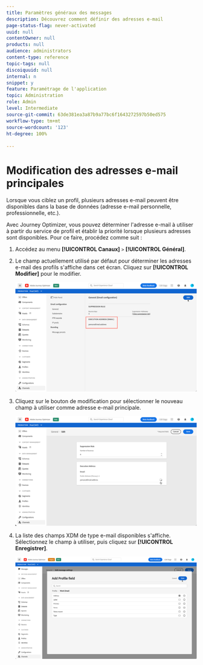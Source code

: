 ```yaml
---
title: Paramètres généraux des messages
description: Découvrez comment définir des adresses e-mail
page-status-flag: never-activated
uuid: null
contentOwner: null
products: null
audience: administrators
content-type: reference
topic-tags: null
discoiquuid: null
internal: n
snippet: y
feature: Paramétrage de l'application
topic: Administration
role: Admin
level: Intermediate
source-git-commit: 63de381ea3a87b9a77bc6f1643272597b50ed575
workflow-type: tm+mt
source-wordcount: '123'
ht-degree: 100%

---
```



# Modification des adresses e-mail principales

Lorsque vous ciblez un profil, plusieurs adresses e-mail peuvent être disponibles dans la base de données (adresse e-mail personnelle, professionnelle, etc.).

Avec Journey Optimizer, vous pouvez déterminer l&#39;adresse e-mail à utiliser à partir du service de profil et établir la priorité lorsque plusieurs adresses sont disponibles. Pour ce faire, procédez comme suit :

1. Accédez au menu **[!UICONTROL Canaux]** `>` **[!UICONTROL Général]**.
1. Le champ actuellement utilisé par défaut pour déterminer les adresses e-mail des profils s&#39;affiche dans cet écran. Cliquez sur **[!UICONTROL Modifier]** pour le modifier.

   ![](../assets/primary-address.png)

1. Cliquez sur le bouton de modification pour sélectionner le nouveau champ à utiliser comme adresse e-mail principale.

   ![](../assets/primary-address-edit.png)

1. La liste des champs XDM de type e-mail disponibles s&#39;affiche. Sélectionnez le champ à utiliser, puis cliquez sur **[!UICONTROL Enregistrer]**.

   ![](../assets/primary-address-field.png)

<!--1. You can also select an additional field to use as secondary email address. This allows you to determine which field to use if the primary field is empty for a profile. >> will be done later on-->
